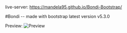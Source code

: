live-server: https://mandela95.github.io/Bondi-Bootstrap/

#Bondi -- made with bootstrap latest version v5.3.0

Preview:
![Preview](https://user-images.githubusercontent.com/96991597/232794264-52fde46e-1a6f-47b1-8732-ead44c9e91db.png)

